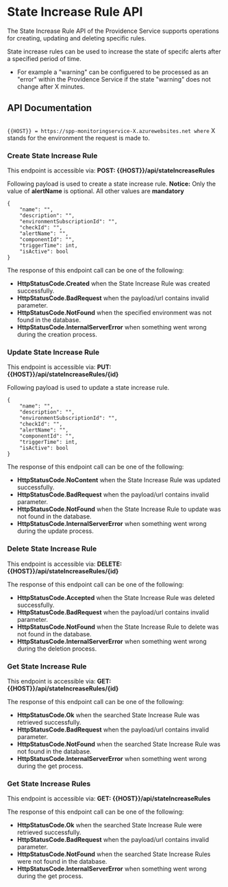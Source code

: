 # State Increase Rule API
The State Increase Rule API of the Providence Service supports operations for creating, updating and deleting specific rules.

State increase rules can be used to increase the state of specifc alerts after a specified period of time. 
- For example a "warning" can be configuered to be processed as an "error" within the Providence Service if the state "warning" does not change after X minutes.

## API Documentation
<code>
{{HOST}} = https://spp-monitoringservice-X.azurewebsites.net where</code> X stands for the environment the request is made to.

### Create State Increase Rule

This endpoint is accessible via: **POST: {{HOST}}/api/stateIncreaseRules**

Following payload is used to create a state increase rule.
**Notice:** Only the value of **alertName** is optional. All other values are **mandatory**

```
{
    "name": "",
    "description": "",
    "environmentSubscriptionId": "",
    "checkId": "",  
    "alertName": "",
    "componentId": "",
    "triggerTime": int,
    "isActive": bool
}
```

The response of this endpoint call can be one of the following:
-  **HttpStatusCode.Created** when the State Increase Rule was created successfully.
- **HttpStatusCode.BadRequest** when the payload/url contains invalid parameter.
- **HttpStatusCode.NotFound** when the specified environment was not found in the database.
- **HttpStatusCode.InternalServerError** when something went wrong during the creation process.

### Update State Increase Rule

This endpoint is accessible via: **PUT: {{HOST}}/api/stateIncreaseRules/{id}**

Following payload is used to update a state increase rule.

```
{
    "name": "",
    "description": "",
    "environmentSubscriptionId": "",
    "checkId": "",  
    "alertName": "",
    "componentId": "",
    "triggerTime": int,
    "isActive": bool
}
```

The response of this endpoint call can be one of the following:
- **HttpStatusCode.NoContent** when the State Increase Rule was updated successfully.
- **HttpStatusCode.BadRequest** when the payload/url contains invalid parameter.
- **HttpStatusCode.NotFound** when the State Increase Rule to update was not found in the database.
- **HttpStatusCode.InternalServerError** when something went wrong during the update process.

### Delete State Increase Rule

This endpoint is accessible via: **DELETE: {{HOST}}/api/stateIncreaseRules/{id}**

The response of this endpoint call can be one of the following:
- **HttpStatusCode.Accepted** when the State Increase Rule was deleted successfully.
- **HttpStatusCode.BadRequest** when the payload/url contains invalid parameter.
- **HttpStatusCode.NotFound** when the State Increase Rule to delete was not found in the database.
- **HttpStatusCode.InternalServerError** when something went wrong during the deletion process.

### Get State Increase Rule

This endpoint is accessible via: **GET: {{HOST}}/api/stateIncreaseRules/{id}**

The response of this endpoint call can be one of the following:
-  **HttpStatusCode.Ok** when the searched State Increase Rule was retrieved successfully.
- **HttpStatusCode.BadRequest** when the payload/url contains invalid parameter.
- **HttpStatusCode.NotFound** when the searched State Increase Rule was not found in the database.
- **HttpStatusCode.InternalServerError** when something went wrong during the get process.

### Get State Increase Rules

This endpoint is accessible via: **GET: {{HOST}}/api/stateIncreaseRules**

The response of this endpoint call can be one of the following:
-  **HttpStatusCode.Ok** when the searched State Increase Rule  were retrieved successfully.
- **HttpStatusCode.BadRequest** when the payload/url contains invalid parameter.
- **HttpStatusCode.NotFound** when the searched State Increase Rules were not found in the database.
- **HttpStatusCode.InternalServerError** when something went wrong during the get process.